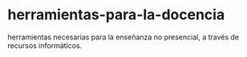 # herramientas-para-la-docencia
herramientas necesarias para la enseñanza no presencial, a través de recursos informáticos.
